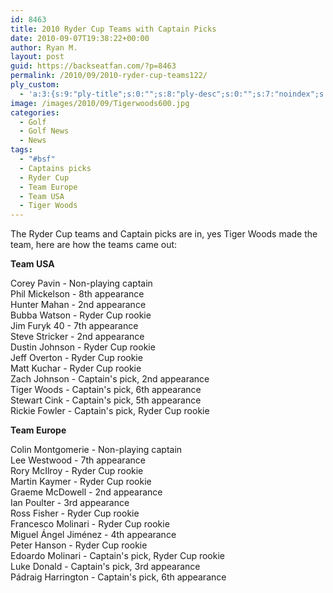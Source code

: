 ```yaml
---
id: 8463
title: 2010 Ryder Cup Teams with Captain Picks
date: 2010-09-07T19:38:22+00:00
author: Ryan M.
layout: post
guid: https://backseatfan.com/?p=8463
permalink: /2010/09/2010-ryder-cup-teams122/
ply_custom:
  - 'a:3:{s:9:"ply-title";s:0:"";s:8:"ply-desc";s:0:"";s:7:"noindex";s:0:"";}'
image: /images/2010/09/Tigerwoods600.jpg
categories:
  - Golf
  - Golf News
  - News
tags:
  - "#bsf"
  - Captains picks
  - Ryder Cup
  - Team Europe
  - Team USA
  - Tiger Woods
---
```


<div class="entry">
  <p>
    The Ryder Cup teams and Captain picks are in, yes Tiger Woods made the team, here are how the teams came out:
  </p>

  <p>
    <strong>Team USA</strong>
  </p>

  <p>
    Corey Pavin - Non-playing captain<br /> Phil Mickelson - 8th appearance<br /> Hunter Mahan - 2nd appearance<br /> Bubba Watson - Ryder Cup rookie<br /> Jim Furyk 40 - 7th appearance<br /> Steve Stricker - 2nd appearance<br /> Dustin Johnson - Ryder Cup rookie<br /> Jeff Overton - Ryder Cup rookie<br /> Matt Kuchar - Ryder Cup rookie<br /> Zach Johnson - Captain's pick, 2nd appearance<br /> Tiger Woods - Captain's pick, 6th appearance<br /> Stewart Cink - Captain's pick, 5th appearance<br /> Rickie Fowler - Captain's pick, Ryder Cup rookie
  </p>

  <p>
    <strong>Team Europe</strong>
  </p>

  <p>
    Colin Montgomerie - Non-playing captain<br /> Lee Westwood - 7th appearance<br /> Rory McIlroy - Ryder Cup rookie<br /> Martin Kaymer - Ryder Cup rookie<br /> Graeme McDowell - 2nd appearance<br /> Ian Poulter - 3rd appearance<br /> Ross Fisher - Ryder Cup rookie<br /> Francesco Molinari - Ryder Cup rookie<br /> Miguel Ángel Jiménez - 4th appearance<br /> Peter Hanson - Ryder Cup rookie<br /> Edoardo Molinari - Captain's pick, Ryder Cup rookie<br /> Luke Donald - Captain's pick, 3rd appearance<br /> Pádraig Harrington - Captain's pick, 6th appearance
  </p>
</div>
